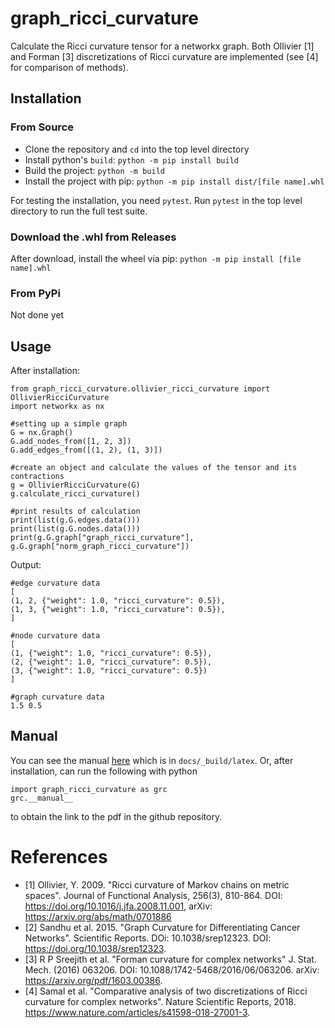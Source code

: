 # graph_ricci_curvature

Calculate the Ricci curvature tensor for a networkx graph. Both Ollivier [1] and Forman [3] discretizations of Ricci curvature are implemented (see [4] for comparison of methods).

## Installation

### From Source
- Clone the repository and ```cd``` into the top level directory
- Install python's ```build```: ```python -m pip install build```
- Build the project: ```python -m build```
- Install the project with pip: ```python -m pip install dist/[file name].whl```

For testing the installation, you need ```pytest```. Run ```pytest``` in the top level directory to run the full test suite.

### Download the .whl from Releases

After download, install the wheel via pip: ```python -m pip install [file name].whl```

### From PyPi

Not done yet

## Usage

After installation:

```
from graph_ricci_curvature.ollivier_ricci_curvature import OllivierRicciCurvature
import networkx as nx

#setting up a simple graph
G = nx.Graph()
G.add_nodes_from([1, 2, 3])
G.add_edges_from([(1, 2), (1, 3)])

#create an object and calculate the values of the tensor and its contractions
g = OllivierRicciCurvature(G)
g.calculate_ricci_curvature()

#print results of calculation
print(list(g.G.edges.data()))
print(list(g.G.nodes.data()))
print(g.G.graph["graph_ricci_curvature"], g.G.graph["norm_graph_ricci_curvature"])
```

Output:

```
#edge curvature data
[
(1, 2, {"weight": 1.0, "ricci_curvature": 0.5}),
(1, 3, {"weight": 1.0, "ricci_curvature": 0.5}),
]

#node curvature data
[
(1, {"weight": 1.0, "ricci_curvature": 0.5}),
(2, {"weight": 1.0, "ricci_curvature": 0.5}),
(3, {"weight": 1.0, "ricci_curvature": 0.5})
]

#graph curvature data
1.5 0.5
```

## Manual

You can see the manual [here](https://github.com/andrewsb8/graph_ricci_curvature/blob/docs/docs/_build/latex/graph_ricci_curvature.pdf) which is in ```docs/_build/latex```. Or, after installation, can run the following with python

```
import graph_ricci_curvature as grc
grc.__manual__
```

to obtain the link to the pdf in the github repository.

# References
- [1] Ollivier, Y. 2009. "Ricci curvature of Markov chains on metric spaces". Journal of Functional Analysis, 256(3), 810-864. DOI: https://doi.org/10.1016/j.jfa.2008.11.001, arXiv: https://arxiv.org/abs/math/0701886
- [2] Sandhu et al. 2015. "Graph Curvature for Differentiating Cancer Networks". Scientific Reports. DOi: 10.1038/srep12323. DOI: https://doi.org/10.1038/srep12323.
- [3] R P Sreejith et al. "Forman curvature for complex networks" J. Stat. Mech. (2016) 063206. DOI: 10.1088/1742-5468/2016/06/063206. arXiv: https://arxiv.org/pdf/1603.00386.
- [4] Samal et al. "Comparative analysis of two discretizations of Ricci curvature for complex networks". Nature Scientific Reports, 2018. https://www.nature.com/articles/s41598-018-27001-3.
